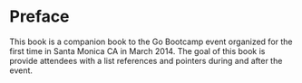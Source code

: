 # Preface

This book is a companion book to the Go Bootcamp event organized for the
first time in Santa Monica CA in March 2014.
The goal of this book is provide attendees with a list references and
pointers during and after the event.
